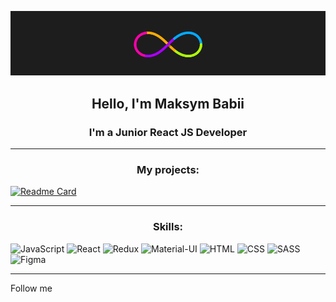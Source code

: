 [![Header](https://github.com/MaksymMakiaveli/MaksymMakiaveli/blob/master/assets/PG23.gif)](https://github.com/MaksymMakiaveli)

## <center> **Hello, I'm Maksym Babii**

### <center> **I'm a Junior React JS Developer**

---

### <center> **My projects:**

[![Readme Card](https://github-readme-stats.vercel.app/api/pin/?username=MaksymMakiaveli&repo=WeatherProjectReact&theme=react&show_owner=true)](https://github.com/MaksymMakiaveli/WeatherProjectReact)

---

### <center> **Skills:**

![JavaScript](https://img.shields.io/static/v1?style=for-the-badge&logo=JavaScript&label=&message=Javascript&color=4b4453)
![React](https://img.shields.io/static/v1?style=for-the-badge&logo=React&label=&message=React&color=4b4453)
![Redux](https://img.shields.io/static/v1?style=for-the-badge&logo=Redux&label=&message=Redux&color=4b4453)
![Material-UI](https://img.shields.io/static/v1?style=for-the-badge&logo=Material-UI&label=&message=Material-UI&color=4b4453)
![HTML](https://img.shields.io/static/v1?style=for-the-badge&logo=Html5&label=&message=HTML5&color=4b4453)
![CSS](https://img.shields.io/static/v1?style=for-the-badge&logo=CSS3&label=&message=CSS3&color=4b4453)
![SASS](https://img.shields.io/static/v1?style=for-the-badge&logo=SASS&label=&message=SASS&color=4b4453)
![Figma](https://img.shields.io/static/v1?style=for-the-badge&logo=Figma&label=&message=Figma&color=4b4453)

---

Follow me
